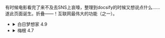 有时候电影看完了来不及去SNS上哀嚎，整理到docsify的时候又想说点什么……遂此页面诞生。折叠——！互联网最伟大的功能（之一）。

- <details><summary>白日梦想家 4.9</summary>电影开始不久我在猜结局（。。），我说最后不会25号就是没有吧，人生的本质就是虚空。看到最后友：生活的本质就是虚空，你找的时候就会找到自己。</details>


- <details><summary>梅根 4.7 </summary>电影开始不久朋友在猜结局，觉得最后可能是AI占有了小女孩儿的记忆代替她活着。看到后面打得激烈的时候我们都以为小女孩要反杀姨妈（？）了，没想到还是彰显了人性的伟大。人性伟大，科技更强大，这倒是让人心里发毛。但是很多地方的剧情很没逻辑，替导审判一下，不是个好故事。
</details>